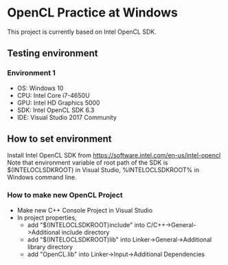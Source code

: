 # OpenCL Practice at Windows  
  This project is currently based on Intel OpenCL SDK.  
## Testing environment  

### Environment 1  

* OS: Windows 10  
* CPU: Intel Core i7-4650U
* GPU: Intel HD Graphics 5000
* SDK: Intel OpenCL SDK 6.3
* IDE: Visual Studio 2017 Community

## How to set environment  
Install Intel OpenCL SDK from https://software.intel.com/en-us/intel-opencl  
Note that environment variable of root path of the SDK is $(INTELOCLSDKROOT) in Visual Studio, %INTELOCLSDKROOT% in Windows command line.  
### How to make new OpenCL Project  
* Make new C++ Console Project in Visual Studio
* In project properties,  
  * add "$(INTELOCLSDKROOT)include" into C/C++->General->Additional include directory    
  * add "$(INTELOCLSDKROOT)lib" into Linker->General->Additional library directory  
  * add "OpenCL.lib" into Linker->Input->Additional Dependencies  

